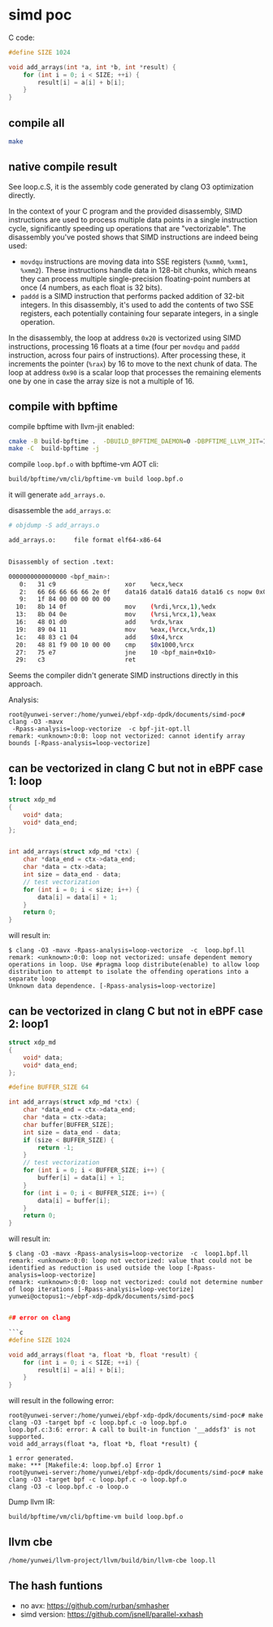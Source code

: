 # simd poc

C code:

```c
#define SIZE 1024

void add_arrays(int *a, int *b, int *result) {
    for (int i = 0; i < SIZE; ++i) {
        result[i] = a[i] + b[i];
    }
}
```

## compile all

```sh
make
```

## native compile result

See loop.c.S, it is the assembly code generated by clang O3 optimization directly.

In the context of your C program and the provided disassembly, SIMD instructions are used to process multiple data points in a single instruction cycle, significantly speeding up operations that are "vectorizable". The disassembly you've posted shows that SIMD instructions are indeed being used:

- `movdqu` instructions are moving data into SSE registers (`%xmm0`, `%xmm1`, `%xmm2`). These instructions handle data in 128-bit chunks, which means they can process multiple single-precision floating-point numbers at once (4 numbers, as each float is 32 bits).
- `paddd` is a SIMD instruction that performs packed addition of 32-bit integers. In this disassembly, it's used to add the contents of two SSE registers, each potentially containing four separate integers, in a single operation.

In the disassembly, the loop at address `0x20` is vectorized using SIMD instructions, processing 16 floats at a time (four per `movdqu` and `paddd` instruction, across four pairs of instructions). After processing these, it increments the pointer (`%rax`) by 16 to move to the next chunk of data. The loop at address `0x90` is a scalar loop that processes the remaining elements one by one in case the array size is not a multiple of 16.

## compile with bpftime

compile bpftime with llvm-jit enabled:

```sh
cmake -B build-bpftime .  -DBUILD_BPFTIME_DAEMON=0 -DBPFTIME_LLVM_JIT=1
make -C  build-bpftime -j
```

compile `loop.bpf.o` with bpftime-vm AOT cli:

```sh
build/bpftime/vm/cli/bpftime-vm build loop.bpf.o
```

it will generate `add_arrays.o`.

disassemble the `add_arrays.o`:

```sh
# objdump -S add_arrays.o 

add_arrays.o:     file format elf64-x86-64


Disassembly of section .text:

0000000000000000 <bpf_main>:
   0:   31 c9                   xor    %ecx,%ecx
   2:   66 66 66 66 66 2e 0f    data16 data16 data16 data16 cs nopw 0x0(%rax,%rax,1)
   9:   1f 84 00 00 00 00 00 
  10:   8b 14 0f                mov    (%rdi,%rcx,1),%edx
  13:   8b 04 0e                mov    (%rsi,%rcx,1),%eax
  16:   48 01 d0                add    %rdx,%rax
  19:   89 04 11                mov    %eax,(%rcx,%rdx,1)
  1c:   48 83 c1 04             add    $0x4,%rcx
  20:   48 81 f9 00 10 00 00    cmp    $0x1000,%rcx
  27:   75 e7                   jne    10 <bpf_main+0x10>
  29:   c3                      ret
```

Seems the compiler didn't generate SIMD instructions directly in this approach.

Analysis:

```console
root@yunwei-server:/home/yunwei/ebpf-xdp-dpdk/documents/simd-poc# clang -O3 -mavx
 -Rpass-analysis=loop-vectorize  -c bpf-jit-opt.ll
remark: <unknown>:0:0: loop not vectorized: cannot identify array bounds [-Rpass-analysis=loop-vectorize]
```

## can be vectorized in clang C but not in eBPF case 1: loop

```c
struct xdp_md
{
	void* data;
	void* data_end;
};


int add_arrays(struct xdp_md *ctx) {
    char *data_end = ctx->data_end;
	char *data = ctx->data;
    int size = data_end - data;
    // test vectorization
    for (int i = 0; i < size; i++) {
        data[i] = data[i] + 1;
    }
    return 0;
}
```

will result in:

```console
$ clang -O3 -mavx -Rpass-analysis=loop-vectorize  -c  loop.bpf.ll
remark: <unknown>:0:0: loop not vectorized: unsafe dependent memory operations in loop. Use #pragma loop distribute(enable) to allow loop distribution to attempt to isolate the offending operations into a separate loop
Unknown data dependence. [-Rpass-analysis=loop-vectorize]
```


## can be vectorized in clang C but not in eBPF case 2: loop1

```c
struct xdp_md
{
	void* data;
	void* data_end;
};

#define BUFFER_SIZE 64

int add_arrays(struct xdp_md *ctx) {
    char *data_end = ctx->data_end;
	char *data = ctx->data;
    char buffer[BUFFER_SIZE];
    int size = data_end - data;
    if (size < BUFFER_SIZE) {
        return -1;
    }
    // test vectorization
    for (int i = 0; i < BUFFER_SIZE; i++) {
        buffer[i] = data[i] + 1;
    }
    for (int i = 0; i < BUFFER_SIZE; i++) {
        data[i] = buffer[i];
    }
    return 0;
}

```

will result in:

```console
$ clang -O3 -mavx -Rpass-analysis=loop-vectorize  -c  loop1.bpf.ll
remark: <unknown>:0:0: loop not vectorized: value that could not be identified as reduction is used outside the loop [-Rpass-analysis=loop-vectorize]
remark: <unknown>:0:0: loop not vectorized: could not determine number of loop iterations [-Rpass-analysis=loop-vectorize]
yunwei@octopus1:~/ebpf-xdp-dpdk/documents/simd-poc$ 
```

```c

## error on clang

```c
#define SIZE 1024

void add_arrays(float *a, float *b, float *result) {
    for (int i = 0; i < SIZE; ++i) {
        result[i] = a[i] + b[i];
    }
}

```

will result in the following error:

```console
root@yunwei-server:/home/yunwei/ebpf-xdp-dpdk/documents/simd-poc# make
clang -O3 -target bpf -c loop.bpf.c -o loop.bpf.o
loop.bpf.c:3:6: error: A call to built-in function '__addsf3' is not supported.
void add_arrays(float *a, float *b, float *result) {
     ^
1 error generated.
make: *** [Makefile:4: loop.bpf.o] Error 1
root@yunwei-server:/home/yunwei/ebpf-xdp-dpdk/documents/simd-poc# make
clang -O3 -target bpf -c loop.bpf.c -o loop.bpf.o
clang -O3 -c loop.bpf.c -o loop.o
```

Dump llvm IR:

```console
build/bpftime/vm/cli/bpftime-vm build loop.bpf.o
```

## llvm cbe

```sh
/home/yunwei/llvm-project/llvm/build/bin/llvm-cbe loop.ll
```

## The hash funtions

- no avx: https://github.com/rurban/smhasher
- simd version: https://github.com/jsnell/parallel-xxhash
